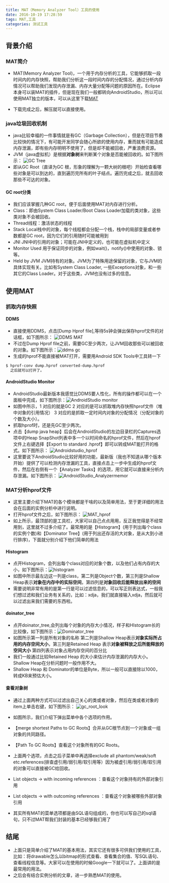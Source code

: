 ```yaml
---
title: MAT（Memory Analyzer Tool）工具的使用
date: 2016-10-19 17:28:59
tags: MAT,工具
categories: 测试工具
---
```

## 背景介绍
### MAT简介
- MAT(Memory Analyzer Tool)，一个用于内存分析的工具，它能够抓取一段时间内的内存快照，帮助我们分析这一段时间内存的分配情况，通过分析内存情况可以帮助我们发现内存泄漏、内存大量分配等问题的原因所在。Eclipse本身可以装MAT的插件，但是现在我们一般都转向AndroidStudio，所以可以使用MAT独立的版本，可以从这里下载[MAT](https://eclipse.org/mat/downloads.php)

- 下载完成之后，解压就可以直接使用。

### java垃圾回收机制
- java比较幸福的一件事情就是有GC（Garbage Collection），但是在项目节奏比较快的情况下，有可能开发同学会随心所欲的使用内存，重而就有可能造成内存泄漏，即有些内存明明不使用了，但是却不能被回收，严重浪费资源。
- JVM（java虚拟机）是根据**对象树**来判断某个对象是否能被回收的。如下图所示：
![GC Tree](/upload/image/gc_tree.png)
- 即从GC Root（直译为GC 根，形象的理解为一颗大树的根吧）开始检查看哪些对象是可以到达的，直到遍历完所有的叶子结点。遍历完成之后，就去回收那些不可达的对象。

#### GC root分类
- 我们应该掌握几种GC root，便于后面使用MAT对内存进行分析。
- Class：即由System Class Loader/Boot Class Loader加载的类对象，这些类对象不会被回收。
- Thread线程：激活状态的线程
- Stack Local栈中的对象，每个线程都会分配一个栈，栈中的局部变量或者参数都是GC root，因为它们的引用随时可能被用到
- JNI JNI中的引用的对象；可能在JNI中定义的，也可能在虚拟机中定义
- Monitor Used 用于保证同步的对象，例如wait()，notify()中使用的对象、锁等。
- Held by JVM JVM持有的对象。JVM为了特殊用途保留的对象，它与JVM的具体实现有关。比如有System Class Loader, 一些Exceptions对象，和一些其它的Class Loader。对于这些类，JVM也没有过多的信息。

## 使用MAT
### 抓取内存快照
#### DDMS
- 直接使用DDMS，点击[Dump Hprof file],等待5s钟会弹出保存hprof文件的对话框，如下图所示：
![DDMS MAT](/upload/image/mat.PNG)
- 不过在Dump Hprof file之前，需要GC至少两次，让JVM回收那些可以被回收的对象。如下图所示：![ddms gc](/upload/image/ddmsgc.PNG)
- 生成的hprof不能直接被MAT打开，需要用Android SDK Tools中工具转一下
```bash
$ hprof-conv dump.hprof converted-dump.hprof
  之后就可以打开了。
```
#### AndroidStudio Monitor
- AndroidStudio最新版本我感觉比DDMS要人性化，所有的操作都可以在一个面板中完成，如下图所示：![AndroidStudio monitor](/upload/image/androidstudio_MAT.PNG)
- 如图中所示，1 对应的就是GC   2 对应的是可以抓取堆内存快照hprof文件（堆中对象的引用情况）  3 对应的是抓取一定时间内对象的分配情况（分配对象的个数及大小）。
- 抓取hprof时，还是先GC至少两次。
- 点击【dump java heap】后会在AndroidStudio的左边目录栏的Captures选项中的Heap SnapShot列表中多一个以时间命名的hprof文件，然后在hprof文件上右键选择【Export to standard .hprof】即可以转成MAT能打开的格式。如下图所示：
![Androidstudio_hprof](/upload/image/Androidstudio_hprof.PNG)
- 这里要说下AndroidStudio比较好用的功能，最新版（我也不知道从哪个版本开始）提供了可以检测内存泄漏的工具，直接点击上一步中生成的hprof文件，然后在右侧有一个【Analyzer Tasks】的选项，用它就可以直接来分析内存泄漏。如下图所示：
![AndroidStudio_Analyzermemor](/upload/image/AndroidStudio_Analyzermemory.PNG)

### MAT分析hprof文件
- 这里主要介绍下MAT的各个模块都是干啥的以及简单用法，至于更详细的用法会在后面的实例分析中进行说明。
- 打开hprof文件之后，如下图所示：
![MAT_hprof](/upload/image/MAT_hprof.PNG)
- 如上所示，最顶部的是工具栏，大家可以自己点点用用，反正我觉得是不经常用到，这里就不过多介绍了。最常用的是【Histogram】(用于列出每个class的实例个数)和【Dominator Tree】(用于列出还存活的大对象，是从大到小进行排序)，下面就分别介绍下他们简单的用法

#### Histogram
- 点开Histogram，会列出每个class对应的对象个数，以及他们占有内存的大小，如下图所示：![histogram](/upload/image/histogram.PNG)
- 如图中所示最左边这一列是class，第二列是Object个数，第三列是Shallow Heap表示**对象在内存中的实际空间**，第四列是**对象回收后能释放出来的空间**
- 需要说明非常有用的是第一行是可以过滤信息的，可以写正则表达式，一般我们想过滤和我们业务有关系的，比如：xdja，我们就直接输入xdja，然后就可以过滤出来我们需要的东西啦。

#### doinator_tree
- 点开doinator_tree,会列出每个对象的内存大小情况，样子和HIstogram长的比较像，如下图所示：![Dominator_tree](/upload/image/Dominator_tree.PNG)
- 如图所示第一列是所有对象的名称 第二列是Shallow Heap表示**对象实际所占用的内存空间大小**，第三列是Retained Heap 表示**对象被释放之后所能释放的空间大小** 第四列表示对象占用内存空间的百分比
- 我们一般通过比较Retained Heap 的大小来估计内存泄漏的内存大小。Shallow Heap在分析问题时一般作用不大。
- Shallow Heap 和 Dominator的单位是Byte，所以一般可以直接除以1000，转成KB来预估大小。

#### 查看对象树
- 通过上面两种方式可以过滤出自己关心的类或者对象，然后在类或者对象的item上单击右键，如下图所示：
![gc_root_look](/upload/image/gc_root_look.png)
- 如图所示，我们介绍下弹出菜单中各个选项的作用。
- 【merge shortest Paths to  GC Roots】合并从GC根节点到一个对象或一组对象的共同路径。
- 【Path To GC Roots】查看这个对象所有的GC Roots。
- 上面两个选项，点击之后子菜单中再选择exclude all phantom/weak/soft etc.references(排查虚引用/弱引用/软引用等）因为被虚引用/弱引用/软引用的对象可以直接被GC给回收。
- List objects -> with incoming references ：查看这个对象持有的外部对象引用
- List objects -> with outcoming references ：查看这个对象被哪些外部对象引用

- 其实所有MAT的菜单选项都是由SQL语句组成的，你也可以写自己的sql语句，只不过MAT帮我们封装的基本已经够我们用了

## 结尾
- 上面只是简单介绍了MAT的基本用法，其实它还有很多可供我们使用的工具，比如：将drawable怎么以bitmap的形式查看、查看集合的值、写SQL语句、查看线程信息等。大家可以在使用的时候Google一下就可以了。上面讲的是最常用的用法。
- 之后会有结合实例分析的文章，进一步熟悉MAT的使用。
